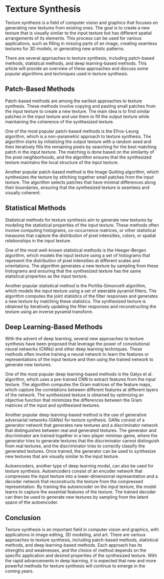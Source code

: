 # Texture Synthesis

Texture synthesis is a field of computer vision and graphics that focuses on generating new textures from existing ones. The goal is to create a new texture that is visually similar to the input texture but has different spatial arrangements of its elements. This process can be used for various applications, such as filling in missing parts of an image, creating seamless textures for 3D models, or generating new artistic patterns.

There are several approaches to texture synthesis, including patch-based methods, statistical methods, and deep learning-based methods. This article will provide an overview of these approaches and discuss some popular algorithms and techniques used in texture synthesis.

## Patch-Based Methods

Patch-based methods are among the earliest approaches to texture synthesis. These methods involve copying and pasting small patches from the input texture to create a new texture. The main idea is to find similar patches in the input texture and use them to fill the output texture while maintaining the coherence of the synthesized texture.

One of the most popular patch-based methods is the Efros-Leung algorithm, which is a non-parametric approach to texture synthesis. The algorithm starts by initializing the output texture with a random seed and then iteratively fills the remaining pixels by searching for the best matching patch in the input texture. The matching is done based on the similarity of the pixel neighborhoods, and the algorithm ensures that the synthesized texture maintains the local structure of the input texture.

Another popular patch-based method is the Image Quilting algorithm, which synthesizes the texture by stitching together small patches from the input texture. The algorithm selects patches that have minimal differences along their boundaries, ensuring that the synthesized texture is seamless and visually coherent.

## Statistical Methods

Statistical methods for texture synthesis aim to generate new textures by modeling the statistical properties of the input texture. These methods often involve computing histograms, co-occurrence matrices, or other statistical measures that capture the distribution of pixel intensities, colors, or spatial relationships in the input texture.

One of the most well-known statistical methods is the Heeger-Bergen algorithm, which models the input texture using a set of histograms that represent the distribution of pixel intensities at different scales and orientations. The algorithm generates a new texture by sampling from these histograms and ensuring that the synthesized texture has the same statistical properties as the input texture.

Another popular statistical method is the Portilla-Simoncelli algorithm, which models the input texture using a set of steerable pyramid filters. The algorithm computes the joint statistics of the filter responses and generates a new texture by matching these statistics. The synthesized texture is obtained by iteratively updating the filter responses and reconstructing the texture using an inverse pyramid transform.

## Deep Learning-Based Methods

With the advent of deep learning, several new approaches to texture synthesis have been proposed that leverage the power of convolutional neural networks (CNNs) and other deep learning techniques. These methods often involve training a neural network to learn the features or representations of the input texture and then using the trained network to generate new textures.

One of the most popular deep learning-based methods is the Gatys et al. algorithm, which uses a pre-trained CNN to extract features from the input texture. The algorithm computes the Gram matrices of the feature maps, which capture the correlations between different features at different layers of the network. The synthesized texture is obtained by optimizing an objective function that minimizes the differences between the Gram matrices of the input and synthesized textures.

Another popular deep learning-based method is the use of generative adversarial networks (GANs) for texture synthesis. GANs consist of a generator network that generates new textures and a discriminator network that distinguishes between real and generated textures. The generator and discriminator are trained together in a two-player minimax game, where the generator tries to generate textures that the discriminator cannot distinguish from real textures, and the discriminator tries to correctly classify the generated textures. Once trained, the generator can be used to synthesize new textures that are visually similar to the input texture.

Autoencoders, another type of deep learning model, can also be used for texture synthesis. Autoencoders consist of an encoder network that compresses the input texture into a lower-dimensional representation and a decoder network that reconstructs the texture from the compressed representation. By training the autoencoder on the input texture, the model learns to capture the essential features of the texture. The trained decoder can then be used to generate new textures by sampling from the latent space of the autoencoder.

## Conclusion

Texture synthesis is an important field in computer vision and graphics, with applications in image editing, 3D modeling, and art. There are various approaches to texture synthesis, including patch-based methods, statistical methods, and deep learning-based methods. Each approach has its strengths and weaknesses, and the choice of method depends on the specific application and desired properties of the synthesized texture. With the rapid advancements in deep learning, it is expected that new and more powerful methods for texture synthesis will continue to emerge in the coming years.
